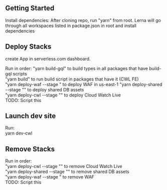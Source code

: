 ## Getting Started

Install dependencies: After cloning repo, run "yarn" from root. Lerna will go through all workspaces listed in package.json in root and install dependencies  

## Deploy Stacks

create App in serverless.com dashboard.  
  
Run in order: 
  "yarn build-gql" to build types in all packages that have build-gql scripts  
  "yarn build" to run build script in packages that have it (CWL FE)  
  "yarn deploy-waf --stage <stage>" to deploy WAF in us-east-1 
  "yarn deploy-shared --stage <stage>"" to deploy shared DB assets  
  "yarn deploy-cwl --stage <stage>"" to deploy Cloud Watch Live  
  TODO: Script this  
  
## Launch dev site
Run:  
  yarn dev-cwl  

## Remove Stacks
  Run in order:  
    "yarn deploy-cwl --stage <stage>"" to remove Cloud Watch Live  
    "yarn deploy-shared --stage <stage>"" to remove shared DB assets  
    "yarn deploy-waf --stage <stage>" to remove WAF  
    TODO: Script this  
    

